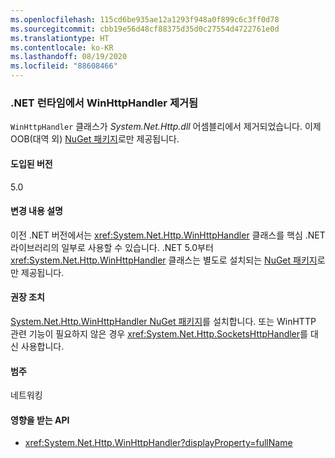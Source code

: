 ```yaml
---
ms.openlocfilehash: 115cd6be935ae12a1293f948a0f899c6c3ff0d78
ms.sourcegitcommit: cbb19e56d48cf88375d35d0c27554d4722761e0d
ms.translationtype: HT
ms.contentlocale: ko-KR
ms.lasthandoff: 08/19/2020
ms.locfileid: "88608466"
---
```

### <a name="winhttphandler-removed-from-net-runtime"></a>.NET 런타임에서 WinHttpHandler 제거됨

`WinHttpHandler` 클래스가 *System.Net.Http.dll* 어셈블리에서 제거되었습니다. 이제 OOB(대역 외) [NuGet 패키지](https://www.nuget.org/packages/System.Net.Http.WinHttpHandler/)로만 제공됩니다.

#### <a name="version-introduced"></a>도입된 버전

5.0

#### <a name="change-description"></a>변경 내용 설명

이전 .NET 버전에서는 <xref:System.Net.Http.WinHttpHandler> 클래스를 핵심 .NET 라이브러리의 일부로 사용할 수 있습니다. .NET 5.0부터 <xref:System.Net.Http.WinHttpHandler> 클래스는 별도로 설치되는 [NuGet 패키지](https://www.nuget.org/packages/System.Net.Http.WinHttpHandler/)로만 제공됩니다.

#### <a name="recommended-action"></a>권장 조치

[System.Net.Http.WinHttpHandler NuGet 패키지](https://www.nuget.org/packages/System.Net.Http.WinHttpHandler/)를 설치합니다. 또는 WinHTTP 관련 기능이 필요하지 않은 경우 <xref:System.Net.Http.SocketsHttpHandler>를 대신 사용합니다.

#### <a name="category"></a>범주

네트워킹

#### <a name="affected-apis"></a>영향을 받는 API

- <xref:System.Net.Http.WinHttpHandler?displayProperty=fullName>

<!--

#### Affected APIs

- `T:System.Net.Http.WinHttpHandler`

-->
